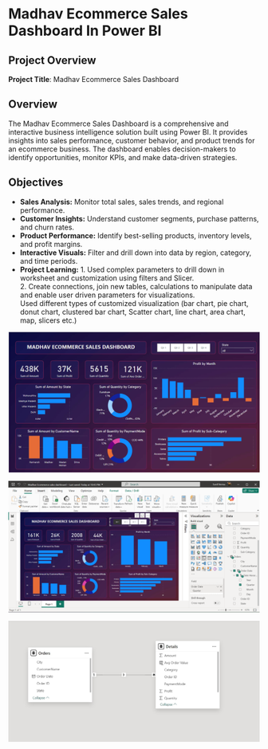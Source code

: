# Madhav Ecommerce Sales Dashboard In Power BI
## Project Overview

**Project Title**: Madhav Ecommerce Sales Dashboard

## Overview
The Madhav Ecommerce Sales Dashboard is a comprehensive and interactive business intelligence solution built using Power BI. It provides insights into sales performance, customer behavior, and product trends for an ecommerce business. The dashboard enables decision-makers to identify opportunities, monitor KPIs, and make data-driven strategies.

## Objectives

- **Sales Analysis:** Monitor total sales, sales trends, and regional performance.
- **Customer Insights:** Understand customer segments, purchase patterns, and churn rates.
- **Product Performance:** Identify best-selling products, inventory levels, and profit margins.
- **Interactive Visuals:** Filter and drill down into data by region, category, and time periods.
- **Project Learning:** 1. Used complex parameters to drill down in worksheet and customization using filters and Slicer.<br/> 2. Create connections, join new tables, calculations to manipulate data and enable user driven parameters for visualizations.<br/> Used different types of customized visualization (bar chart, pie chart, donut chart, clustered bar chart, Scatter chart, line chart, area chart, map, slicers etc.)

![Madhav Ecommerce Sales Dashboard](https://github.com/sunilvermann/Madhav_Ecommerce_Sales_Dashboard_In_Power_BI/blob/main/Dashboard-img-1.png)


![Madhav Ecommerce Sales Dashboard](https://github.com/sunilvermann/Madhav_Ecommerce_Sales_Dashboard_In_Power_BI/blob/main/Dashboard-img-2.png)

![Madhav Ecommerce Sales Dashboard Model View](https://github.com/sunilvermann/Madhav_Ecommerce_Sales_Dashboard_In_Power_BI/blob/main/Model_View_img.jpg)


